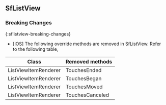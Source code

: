 ## SfListView

### Breaking Changes
{:sflistview-breaking-changes}

* [iOS] The following override methods are removed in SfListView. Refer to the following table,

| Class                | Removed methods |
|----------------------|-----------------|
| ListViewItemRenderer | TouchesEnded    |
| ListViewItemRenderer | TouchesBegan    |
| ListViewItemRenderer | TouchesMoved    |
| ListViewItemRenderer | TouchesCanceled |
